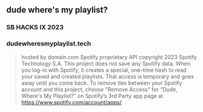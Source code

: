 ## dude where's my playlist?
### SB HACKS IX 2023
### dudewheresmyplaylist.tech 
> hosted by domain.com
> Spotify proprietary API copyright 2023 Spotify Technology S.A.
> This project does not save any Spotify data. When you log-in with Spotify, it creates a special, one-time hash to read your saved and created playlists. That access is temporary and goes away until you come back.
To remove ties between your Spotify account and this project, choose "Remove Access" for “Dude, Where's My Playlist?” on Spotify’s 3rd Party app page at https://www.spotify.com/account/apps/.

